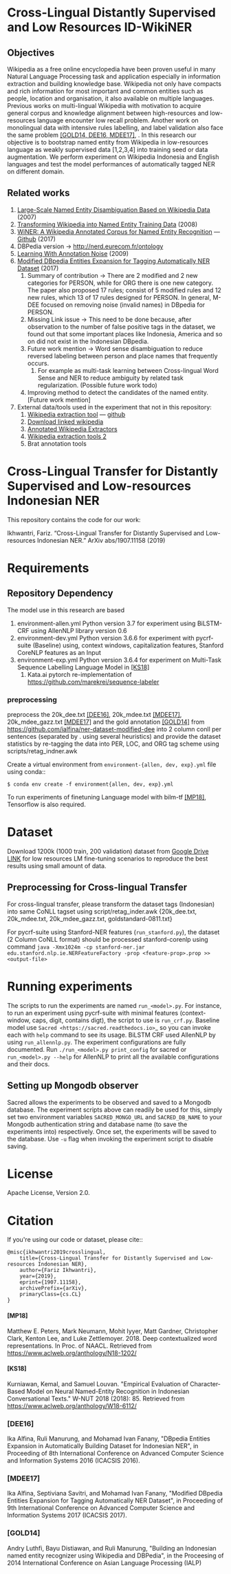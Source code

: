 # Cross-Lingual Distantly Supervised and Low Resources ID-WikiNER 

## Objectives

Wikipedia as a free online encyclopedia have been proven useful in many Natural Language Processing task and application especially in information extraction and building knowledge base. Wikipedia not only have compacts and rich information for most important and common entities such as people, location and organisation, it also available on multiple languages.
Previous works on multi-lingual Wikipedia with motivation to acquire general corpus and knowledge alignment between high-resources and low-resources language encounter low recall problem. Another work on monolingual data with intensive rules labelling, and label validation also face the same problem [[GOLD14, DEE16, MDEE17]](#[DEE16]), .
In this research our objective is to bootstrap named entity from Wikipedia in low-resources language as weakly supervised data [1,2,3,4] into training seed or data augmentation. We perform experiment on Wikipedia Indonesia and English languages and test the model performances of automatically tagged NER on different domain.

## Related works

1. [Large-Scale Named Entity Disambiguation Based on Wikipedia Data](http://aclweb.org/anthology/D07-1074) (2007)
2. [Transforming Wikipedia into Named Entity Training Data](http://www.aclweb.org/anthology/U08-1016) (2008)
3. [WiNER: A Wikipedia Annotated Corpus for Named Entity Recognition](http://www.aclweb.org/anthology/I17-1042) — [Github](https://github.com/ghaddarAbs/WiNER) (2017)
4. DBPedia version → http://nerd.eurecom.fr/ontology 
5. [Learning With Annotation Noise](http://www.aclweb.org/anthology/P09-1032) (2009)
6. [Modified DBpedia Entities Expansion for Tagging Automatically NER Dataset](https://www.researchgate.net/publication/320131070_Modified_DBpedia_Entities_Expansion_for_Tagging_Automatically_NER_Dataset) (2017)
    1. Summary of contribution →  There are 2 modified and 2 new categories for PERSON, while for ORG there is one new category. The paper also proposed 17 rules; consist of 5 modified rules and 12 new rules, which 13 of 17 rules designed for PERSON. In general, M-DEE focused on removing noise (invalid names) in DBpedia for PERSON. 
    2. Missing Link issue →  This need to be done because, after observation to the number of false positive tags in the dataset, we found out that some important places like Indonesia, America and so on did not exist in the Indonesian DBpedia.
    3. Future work mention → Word sense disambiguation to reduce reversed labeling between person and place names that frequently occurs. 
        1. For example as multi-task learning between Cross-lingual Word Sense and NER to reduce ambiguity by related task regularization. (Possible future work todo)
    4. Improving method to detect the candidates of the named entity. [Future work mention]
7.  External data/tools used in the experiment that not in this repository:
    1. [Wikipedia extraction tool](http://medialab.di.unipi.it/wiki/Wikipedia_Extractor) — [github](https://github.com/attardi/wikiextractor)
    2. [Download linked wikipedia](https://github.com/JonathanRaiman/pywikilinks)
    3. [Annotated Wikipedia Extractors](https://github.com/jodaiber/Annotated-WikiExtractor)
    4. [Wikipedia extraction tools 2](https://github.com/JonathanRaiman/wikipedia_ner)
    5. Brat annotation tools

# Cross-Lingual Transfer for Distantly Supervised and Low-resources Indonesian NER

This repository contains the code for our work:

Ikhwantri, Fariz. “Cross-Lingual Transfer for Distantly Supervised and Low-resources Indonesian NER.” ArXiv abs/1907.11158 (2019)

Requirements
============

## Repository Dependency
The model use in this research are based 
1. environment-allen.yml Python version 3.7 for experiment using BiLSTM-CRF using AllenNLP library version 0.6
2. environment-dev.yml Python version 3.6.6 for experiment with pycrf-suite (Baseline) using, context windows, capitalization features, Stanford CoreNLP features as an Input
3. environment-exp.yml Python version 3.6.4 for experiment on Multi-Task Sequence Labelling Language Model in [[KS18]](#[KS18])
   1. Kata.ai pytorch re-implementation of https://github.com/marekrei/sequence-labeler 

### preprocessing

preprocess the 20k_dee.txt [[DEE16]](#[DEE16]), 20k_mdee.txt [[MDEE17]](#[MDEE17]), 20k_mdee_gazz.txt [[MDEE17]](#[MDEE17]) and the gold annotation [[GOLD14]](#[GOLD14]) from https://github.com/ialfina/ner-dataset-modified-dee into 2 column conll per sentences (separated by . using several heuristics) and provide the dataset statistics by re-tagging the data into PER, LOC, and ORG tag scheme using scripts/retag_indner.awk


Create a virtual environment from ``environment-{allen, dev, exp}.yml`` file using conda::

    $ conda env create -f environment{allen, dev, exp}.yml

To run experiments of finetuning Language model with bilm-tf [[MP18]](#[MP18]), Tensorflow is also required.

Dataset
=======

Download 1200k (1000 train, 200 validation) dataset from [Google Drive LINK](https://drive.google.com/drive/folders/1Tt20QaWJ2tZEbHizPbLBC9GeyKjejy-d?usp=sharing) for low resources LM fine-tuning scenarios to reproduce the best results using small amount of data.

Preprocessing for Cross-lingual Transfer
----------------------------------------

For cross-lingual transfer, please transform the dataset tags (Indonesian) into same CoNLL tagset using script/retag_inder.awk {20k_dee.txt, 20k_mdee.txt, 20k_mdee_gazz.txt, goldstandard-0811.txt}

For pycrf-suite using Stanford-NER features (``run_stanford.py``), the dataset (2 Column CoNLL format) should be processed stanford-corenlp using command ``java -Xmx1024m -cp stanford-ner.jar edu.stanford.nlp.ie.NERFeatureFactory -prop <feature-prop>.prop >> <output-file>``  


Running experiments
===================

The scripts to run the experiments are named ``run_<model>.py``. For instance, to run an experiment using pycrf-suite with minimal features (context-window, caps, digit, contains digt), the script to use is ``run_crf.py``. Baseline model use `Sacred <https://sacred.readthedocs.io>`_ so you can invoke each with ``help`` command to see its usage. BiLSTM CRF used AllenNLP by using ``run_allennlp.py``. The experiment configurations are fully documented. Run ``./run_<model>.py print_config`` for sacred or ``run_<model>.py --help`` for AllenNLP to print all the available configurations and their docs.


Setting up Mongodb observer
---------------------------

Sacred allows the experiments to be observed and saved to a Mongodb database. The experiment scripts above can readily be used for this, simply set two environment variables ``SACRED_MONGO_URL`` and ``SACRED_DB_NAME`` to your Mongodb authentication string and database name (to save the experiments into) respectively. Once set, the experiments will be saved to the database. Use ``-u`` flag when invoking the experiment script to disable saving.

License
=======

Apache License, Version 2.0.

Citation
========

If you're using our code or dataset, please cite::

    @misc{ikhwantri2019crosslingual,
        title={Cross-Lingual Transfer for Distantly Supervised and Low-resources Indonesian NER},
        author={Fariz Ikhwantri},
        year={2019},
        eprint={1907.11158},
        archivePrefix={arXiv},
        primaryClass={cs.CL}
    }

#### [MP18] 
Matthew E. Peters, Mark Neumann, Mohit Iyyer, Matt Gardner, Christopher Clark, Kenton Lee, and Luke Zettlemoyer. 2018. Deep contextualized word representations. In Proc. of NAACL. Retrieved from https://www.aclweb.org/anthology/N18-1202/
#### [KS18] 
Kurniawan, Kemal, and Samuel Louvan. "Empirical Evaluation of Character-Based Model on Neural Named-Entity Recognition in Indonesian Conversational Texts." W-NUT 2018 (2018): 85. Retrieved from https://www.aclweb.org/anthology/W18-6112/

### [DEE16]

Ika Alfina, Ruli Manurung, and Mohamad Ivan Fanany, "DBpedia Entities Expansion in Automatically Building Dataset for Indonesian NER", in Proceeding of 8th International Conference on Advanced Computer Science and Information Systems 2016 (ICACSIS 2016).

### [MDEE17]

Ika Alfina, Septiviana Savitri, and Mohamad Ivan Fanany, "Modified DBpedia Entities Expansion for Tagging Automatically NER Dataset", in Proceeding of 9th International Conference on Advanced Computer Science and Information Systems 2017 (ICACSIS 2017).

### [GOLD14]

Andry Luthfi, Bayu Distiawan, and Ruli Manurung, "Building an Indonesian named entity recognizer using Wikipedia and DBPedia", in the Proceesing of 2014 International Conference on Asian Language Processing (IALP)

